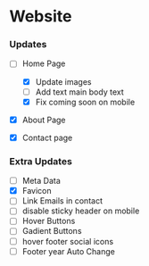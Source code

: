 # Website



### Updates
- [ ] Home Page
    - [x] Update images
    - [ ] Add text main body text
    - [x] Fix coming soon on mobile
- [x] About Page
- [x] Contact page


### Extra Updates
- [ ] Meta Data
- [x] Favicon
- [ ] Link Emails in contact
- [ ] disable sticky header on mobile
- [ ] Hover Buttons
- [ ] Gadient Buttons
- [ ] hover footer social icons
- [ ] Footer year Auto Change
